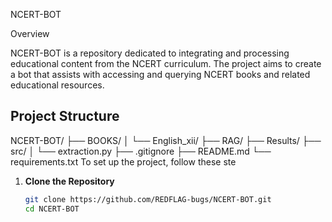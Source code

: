 NCERT-BOT

Overview

NCERT-BOT is a repository dedicated to integrating and processing educational content from the NCERT curriculum. The project aims to create a bot that assists with accessing and querying NCERT books and related educational resources.

## Project Structure

NCERT-BOT/
├── BOOKS/
│ └── English_xii/ 
├── RAG/ 
├── Results/ 
├── src/ 
│ └── extraction.py 
├── .gitignore
├── README.md 
└── requirements.txt 
To set up the project, follow these ste

1. **Clone the Repository**
   ```bash
   git clone https://github.com/REDFLAG-bugs/NCERT-BOT.git
   cd NCERT-BOT
